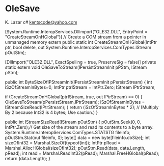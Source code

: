 # OleSave

K. Lazar c#  kentscode@yahoo.com

&#x20;     \[System.Runtime.InteropServices.DllImport("OLE32.DLL", EntryPoint = "CreateStreamOnHGlobal")]     // Create a COM stream from a pointer in unmanaged memory     extern public static int CreateStreamOnHGlobal(IntPtr ptr, bool delete, out System.Runtime.InteropServices.ComTypes.IStream pOutStm);

&#x20;   \[DllImport("OLE32.DLL", ExactSpelling = true, PreserveSig = false)]     private static extern void OleSaveToStream(IPersistStreamInit pPStm, IStream pStm);

&#x20;      public int ByteSizeOfIPStreamInit(IPersistStreamInit pPersistStream)        {          int     iSzOfStreamInBytes=0;          IntPtr  ptrIStream = IntPtr.Zero;          IStream IPtrStream;

&#x20;        if (CreateStreamOnHGlobal(ptrIStream, true, out IPtrStream) == 0)          {               OleSaveToStream(pPersistStream,IPtrStream);               iSzOfStreamInBytes = IStreamSizeRead(IPtrStream);          }          return (iSzOfStreamInBytes \* 2); // (Multiply By 2 because Int32 is 4 bytes; Use caution.)        }

&#x20;   public int IStreamSizeRead(IStream pOutStm)     {         pOutStm.Seek(0, 0, IntPtr.Zero);// Get size of the stream and read its contents to a byte array.         System.Runtime.InteropServices.ComTypes.STATSTG fileinfo;         pOutStm.Stat(out fileinfo, 0);         byte\[] data = new byte\[fileinfo.cbSize];         int sizeOfInt32 = Marshal.SizeOf(typeof(int));         IntPtr pRead = Marshal.AllocHGlobal(sizeOfInt32);         pOutStm.Read(data, data.Length, pRead);         int read = Marshal.ReadInt32(pRead);         Marshal.FreeHGlobal(pRead);         return (data.Length);     }
